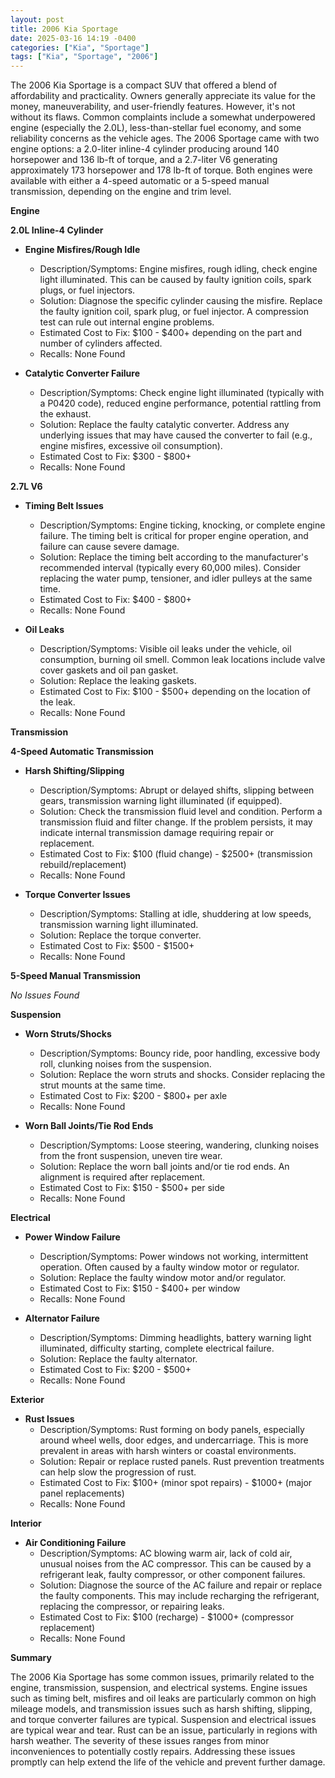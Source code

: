 ```yaml
---
layout: post
title: 2006 Kia Sportage
date: 2025-03-16 14:19 -0400
categories: ["Kia", "Sportage"]
tags: ["Kia", "Sportage", "2006"]
---
```

The 2006 Kia Sportage is a compact SUV that offered a blend of affordability and practicality. Owners generally appreciate its value for the money, maneuverability, and user-friendly features. However, it's not without its flaws. Common complaints include a somewhat underpowered engine (especially the 2.0L), less-than-stellar fuel economy, and some reliability concerns as the vehicle ages. The 2006 Sportage came with two engine options: a 2.0-liter inline-4 cylinder producing around 140 horsepower and 136 lb-ft of torque, and a 2.7-liter V6 generating approximately 173 horsepower and 178 lb-ft of torque. Both engines were available with either a 4-speed automatic or a 5-speed manual transmission, depending on the engine and trim level.

**Engine**

**2.0L Inline-4 Cylinder**

*   **Engine Misfires/Rough Idle**
    *   Description/Symptoms: Engine misfires, rough idling, check engine light illuminated. This can be caused by faulty ignition coils, spark plugs, or fuel injectors.
    *   Solution: Diagnose the specific cylinder causing the misfire. Replace the faulty ignition coil, spark plug, or fuel injector. A compression test can rule out internal engine problems.
    *   Estimated Cost to Fix: $100 - $400+ depending on the part and number of cylinders affected.
    *   Recalls: None Found

*   **Catalytic Converter Failure**
    *   Description/Symptoms: Check engine light illuminated (typically with a P0420 code), reduced engine performance, potential rattling from the exhaust.
    *   Solution: Replace the faulty catalytic converter. Address any underlying issues that may have caused the converter to fail (e.g., engine misfires, excessive oil consumption).
    *   Estimated Cost to Fix: $300 - $800+
    *   Recalls: None Found

**2.7L V6**

*   **Timing Belt Issues**
    *   Description/Symptoms: Engine ticking, knocking, or complete engine failure. The timing belt is critical for proper engine operation, and failure can cause severe damage.
    *   Solution: Replace the timing belt according to the manufacturer's recommended interval (typically every 60,000 miles). Consider replacing the water pump, tensioner, and idler pulleys at the same time.
    *   Estimated Cost to Fix: $400 - $800+
    *   Recalls: None Found

*   **Oil Leaks**
    *   Description/Symptoms: Visible oil leaks under the vehicle, oil consumption, burning oil smell. Common leak locations include valve cover gaskets and oil pan gasket.
    *   Solution: Replace the leaking gaskets.
    *   Estimated Cost to Fix: $100 - $500+ depending on the location of the leak.
    *   Recalls: None Found

**Transmission**

**4-Speed Automatic Transmission**

*   **Harsh Shifting/Slipping**
    *   Description/Symptoms: Abrupt or delayed shifts, slipping between gears, transmission warning light illuminated (if equipped).
    *   Solution: Check the transmission fluid level and condition. Perform a transmission fluid and filter change. If the problem persists, it may indicate internal transmission damage requiring repair or replacement.
    *   Estimated Cost to Fix: $100 (fluid change) - $2500+ (transmission rebuild/replacement)
    *   Recalls: None Found

*   **Torque Converter Issues**
    *   Description/Symptoms: Stalling at idle, shuddering at low speeds, transmission warning light illuminated.
    *   Solution: Replace the torque converter.
    *   Estimated Cost to Fix: $500 - $1500+
    *   Recalls: None Found

**5-Speed Manual Transmission**

*No Issues Found*

**Suspension**

*   **Worn Struts/Shocks**
    *   Description/Symptoms: Bouncy ride, poor handling, excessive body roll, clunking noises from the suspension.
    *   Solution: Replace the worn struts and shocks. Consider replacing the strut mounts at the same time.
    *   Estimated Cost to Fix: $200 - $800+ per axle
    *   Recalls: None Found

*   **Worn Ball Joints/Tie Rod Ends**
    *   Description/Symptoms: Loose steering, wandering, clunking noises from the front suspension, uneven tire wear.
    *   Solution: Replace the worn ball joints and/or tie rod ends. An alignment is required after replacement.
    *   Estimated Cost to Fix: $150 - $500+ per side
    *   Recalls: None Found

**Electrical**

*   **Power Window Failure**
    *   Description/Symptoms: Power windows not working, intermittent operation. Often caused by a faulty window motor or regulator.
    *   Solution: Replace the faulty window motor and/or regulator.
    *   Estimated Cost to Fix: $150 - $400+ per window
    *   Recalls: None Found

*   **Alternator Failure**
    *   Description/Symptoms: Dimming headlights, battery warning light illuminated, difficulty starting, complete electrical failure.
    *   Solution: Replace the faulty alternator.
    *   Estimated Cost to Fix: $200 - $500+
    *   Recalls: None Found

**Exterior**

*   **Rust Issues**
    *   Description/Symptoms: Rust forming on body panels, especially around wheel wells, door edges, and undercarriage. This is more prevalent in areas with harsh winters or coastal environments.
    *   Solution: Repair or replace rusted panels. Rust prevention treatments can help slow the progression of rust.
    *   Estimated Cost to Fix: $100+ (minor spot repairs) - $1000+ (major panel replacements)
    *   Recalls: None Found

**Interior**

*   **Air Conditioning Failure**
    *   Description/Symptoms: AC blowing warm air, lack of cold air, unusual noises from the AC compressor. This can be caused by a refrigerant leak, faulty compressor, or other component failures.
    *   Solution: Diagnose the source of the AC failure and repair or replace the faulty components. This may include recharging the refrigerant, replacing the compressor, or repairing leaks.
    *   Estimated Cost to Fix: $100 (recharge) - $1000+ (compressor replacement)
    *   Recalls: None Found

**Summary**

The 2006 Kia Sportage has some common issues, primarily related to the engine, transmission, suspension, and electrical systems. Engine issues such as timing belt, misfires and oil leaks are particularly common on high mileage models, and transmission issues such as harsh shifting, slipping, and torque converter failures are typical. Suspension and electrical issues are typical wear and tear. Rust can be an issue, particularly in regions with harsh weather. The severity of these issues ranges from minor inconveniences to potentially costly repairs. Addressing these issues promptly can help extend the life of the vehicle and prevent further damage.


